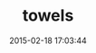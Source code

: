 ---
layout: post
title:  "towels"
repo:   "o6/towels"
date:   2015-02-18 17:03:44
gemurl: http://github.com/o6/towels
---